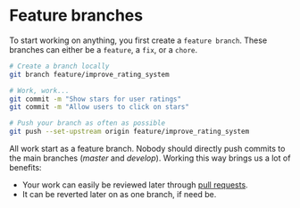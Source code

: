 Feature branches
================

To start working on anything, you first create a `feature branch`. These branches can either be a `feature`, a `fix`, or a `chore`.

```sh
# Create a branch locally
git branch feature/improve_rating_system

# Work, work...
git commit -m "Show stars for user ratings"
git commit -m "Allow users to click on stars"

# Push your branch as often as possible
git push --set-upstream origin feature/improve_rating_system
```

All work start as a feature branch. Nobody should directly push commits to the main branches (*master* and *develop*). Working this way brings us a lot of benefits:

- Your work can easily be reviewed later through [pull requests](pull_requests.md).
- It can be reverted later on as one branch, if need be.
